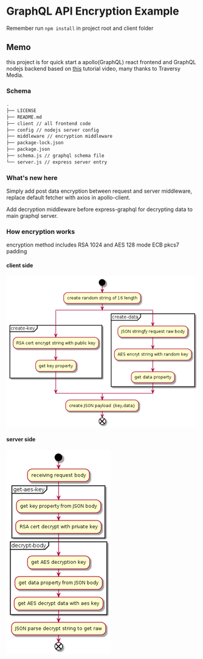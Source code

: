 # GraphQL API Encryption Example

Remember run `npm install` in project root and client folder

## Memo

this project is for quick start a apollo(GraphQL) react frontend and GraphQL nodejs backend based on [this](https://www.youtube.com/watch?v=DKzprvzbS14) tutorial video, many thanks to Traversy Media.

### Schema

```sh
.
├── LICENSE
├── README.md
├── client // all frontend code
├── config // nodejs server config
├── middleware // encryption middleware
├── package-lock.json
├── package.json
├── schema.js // graphql schema file
└── server.js // express server entry
```

### What's new here

Simply add post data encryption between request and server middleware, replace default fetcher with axios in apollo-client.

Add decryption middleware before express-graphql for decrypting data to main graphql server.

### How encryption works

encryption method includes RSA 1024 and AES 128 mode ECB pkcs7 padding

#### client side

![client](./docs/encryption/client.png)

#### server side

![server](./docs/encryption/server.png)